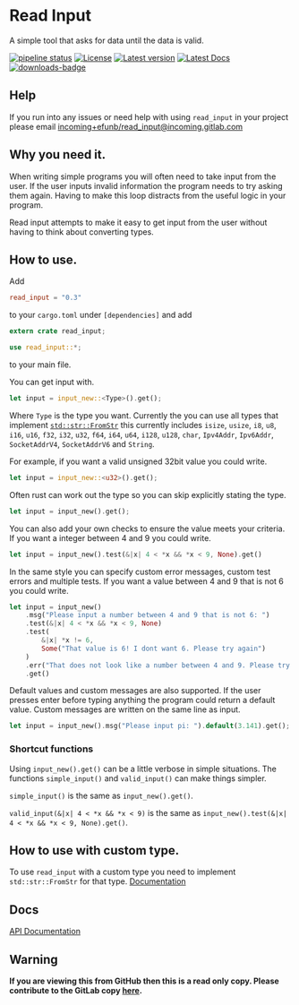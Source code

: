 # Read Input
A simple tool that asks for data until the data is valid.

[![pipeline status](https://gitlab.com/efunb/read_input/badges/master/pipeline.svg)](https://gitlab.com/efunb/read_input/commits/master)
[![License](https://img.shields.io/crates/l/read_input.svg)](https://crates.io/crates/read_input)
[![Latest version](https://img.shields.io/crates/v/read_input.svg)](https://crates.io/crates/read_input)
[![Latest Docs](https://docs.rs/read_input/badge.svg)](https://docs.rs/read_input/)
[![downloads-badge](https://img.shields.io/crates/d/read_input.svg)](https://crates.io/crates/read_input)

## Help

If you run into any issues or need help with using `read_input` in your project please email [incoming+efunb/read_input@incoming.gitlab.com](mailto:incoming+efunb/read_input@incoming.gitlab.com)

## Why you need it.

When writing simple programs you will often need to take input from the user. If the user inputs invalid information the program needs to try asking them again. Having to make this loop distracts from the useful logic in your program.

Read input attempts to make it easy to get input from the user without having to think about converting types.

## How to use.

Add 
```toml
read_input = "0.3"
```
to your `cargo.toml` under `[dependencies]`
and add
```rust 
extern crate read_input;

use read_input::*;
```
to your main file.


You can get input with.

```rust
let input = input_new::<Type>().get();
```

Where `Type` is the type you want. Currently the you can use all types that implement [`std::str::FromStr`](https://doc.rust-lang.org/std/str/trait.FromStr.html) this currently includes `isize`, `usize`, `i8`, `u8`, `i16`, `u16`, `f32`, `i32`, `u32`, `f64`, `i64`, `u64`, `i128`, `u128`, `char`, `Ipv4Addr`, `Ipv6Addr`, `SocketAddrV4`, `SocketAddrV6` and `String`.

For example, if you want a valid unsigned 32bit value you could write.

```rust
let input = input_new::<u32>().get();
```

Often rust can work out the type so you can skip explicitly stating the type.

```rust
let input = input_new().get();
```

You can also add your own checks to ensure the value meets your criteria. If you want a integer between 4 and 9 you could write.

```rust
let input = input_new().test(&|x| 4 < *x && *x < 9, None).get()
```

In the same style you can specify custom error messages, custom test errors and multiple tests. If you want a value between 4 and 9 that is not 6 you could write.

```rust
let input = input_new()
    .msg("Please input a number between 4 and 9 that is not 6: ")
    .test(&|x| 4 < *x && *x < 9, None)
    .test(
        &|x| *x != 6,
        Some("That value is 6! I dont want 6. Please try again")
    )
    .err("That does not look like a number between 4 and 9. Please try again")
    .get()
```

Default values and custom messages are also supported. If the user presses enter before typing anything the program could return a default value. Custom messages are written on the same line as input.

```rust
let input = input_new().msg("Please input pi: ").default(3.141).get();
```

### Shortcut functions

Using `input_new().get()` can be a little verbose in simple situations. The functions `simple_input()` and `valid_input()` can make things simpler.

`simple_input()` is the same as `input_new().get()`.

`valid_input(&|x| 4 < *x && *x < 9)` is the same as `input_new().test(&|x| 4 < *x && *x < 9, None).get()`.

## How to use with custom type.

To use `read_input` with a custom type you need to implement `std::str::FromStr` for that type. [Documentation](https://doc.rust-lang.org/std/str/trait.FromStr.html)

## Docs

[API Documentation](https://docs.rs/read_input/)

## **Warning**

**If you are viewing this from GitHub then this is a read only copy. Please contribute to the GitLab copy [here](https://gitlab.com/efunb/read_input).**